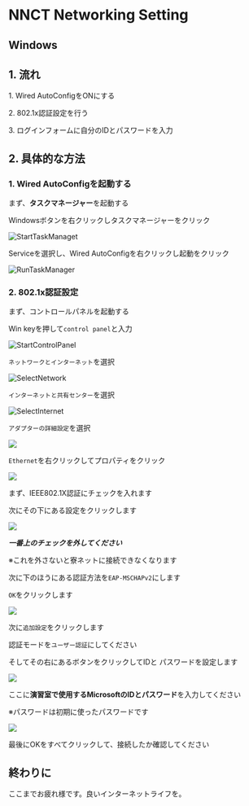 # NNCT Networking Setting

## Windows

## 1. 流れ

1\. Wired AutoConfigをONにする

2\. 802.1x認証設定を行う

3\. ログインフォームに自分のIDとパスワードを入力

## 2. 具体的な方法

### 1. Wired AutoConfigを起動する

まず、**タスクマネージャー**を起動する

Windowsボタンを右クリックしタスクマネージャーをクリック

![StartTaskManaget](img/Screenshot%202023-10-19%20000938.png)

Serviceを選択し、Wired AutoConfigを右クリックし起動をクリック

![RunTaskManager](img/Screenshot%202023-10-19%20011526.png)


### 2. 802.1x認証設定

まず、コントロールパネルを起動する

Win keyを押して`control panel`と入力

![StartControlPanel](img/Screenshot%202023-10-19%20012127.png)


`ネットワークとインターネット`を選択

![SelectNetwork](img/Screenshot%202023-10-19%20012429.png)

`インターネットと共有センター`を選択

![SelectInternet](img/Screenshot%202023-10-19%20012607.png)

`アダプターの詳細設定`を選択

![](img/Screenshot%202023-10-19%20012627.png)

`Ethernet`を右クリックしてプロパティをクリック

![](img/Screenshot%202023-10-19%20012644.png)

まず、IEEE802.1X認証にチェックを入れます

次にその下にある設定をクリックします

![](img/Screenshot%202023-10-19%20012719.png)

***一番上のチェックを外してください***

※これを外さないと寮ネットに接続できなくなります

次に下のほうにある認証方法を`EAP-MSCHAPv2`にします

`OK`をクリックします

![](img/Screenshot%202023-10-19%20012742.png)

次に`追加設定`をクリックします

認証モードを`ユーザー認証`にしてください

そしてその右にあるボタンをクリックしてIDと
パスワードを設定します

![](img/Screenshot%202023-10-19%20012759.png)

ここに**演習室で使用するMicrosoftのIDとパスワード**を入力してください

※パスワードは初期に使ったパスワードです

![](img/Screenshot%202023-10-19%20012844.png)

最後にOKをすべてクリックして、接続したか確認してください

## 終わりに

ここまでお疲れ様です。良いインターネットライフを。